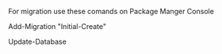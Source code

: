 For migration use these comands on Package Manger Console

Add-Migration "Initial-Create"
 
Update-Database
